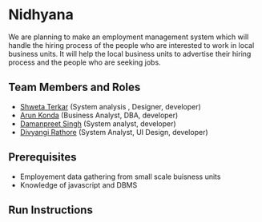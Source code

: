# Nidhyana

We are planning to make an employment management system which will handle the hiring process of the people who are interested to work in local business units. It will help the local business units to advertise their hiring process and the people who are seeking jobs.

## Team Members and Roles
* [Shweta Terkar](https://github.com/shwetaterkar/-CIS641-HW2-terkars.git) (System analysis , Designer, developer)
* [Arun Konda](https://github.com/kondaa1/CIS641-HW2-Kondaa.git) (Business Analyst, DBA, developer)
* [Damanpreet Singh](https://github.com/dpsingh2194/CIS641-HW2-Singh) (System analyst, developer)
* [Divyangi Rathore](https://github.com/divyar176/CIS641-HW2-Rathore.git) (System Analyst, UI Design, developer)

## Prerequisites
* Employement data gathering from small scale buisness units
* Knowledge of javascript and DBMS

## Run Instructions
